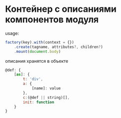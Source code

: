 # Контейнер с описаниями компонентов модуля

usage:

```js
factory(key).with(context = {})
    .create(tagname, attributes?, children?)
    .mount(document.body)

```

описания хранятся в объекте

```js
@def: {
    [as]: {
        t: 'div',
        a: {
            [name]: value
        },
        c:(@def || string)[],
        init: function
    }
}

```
